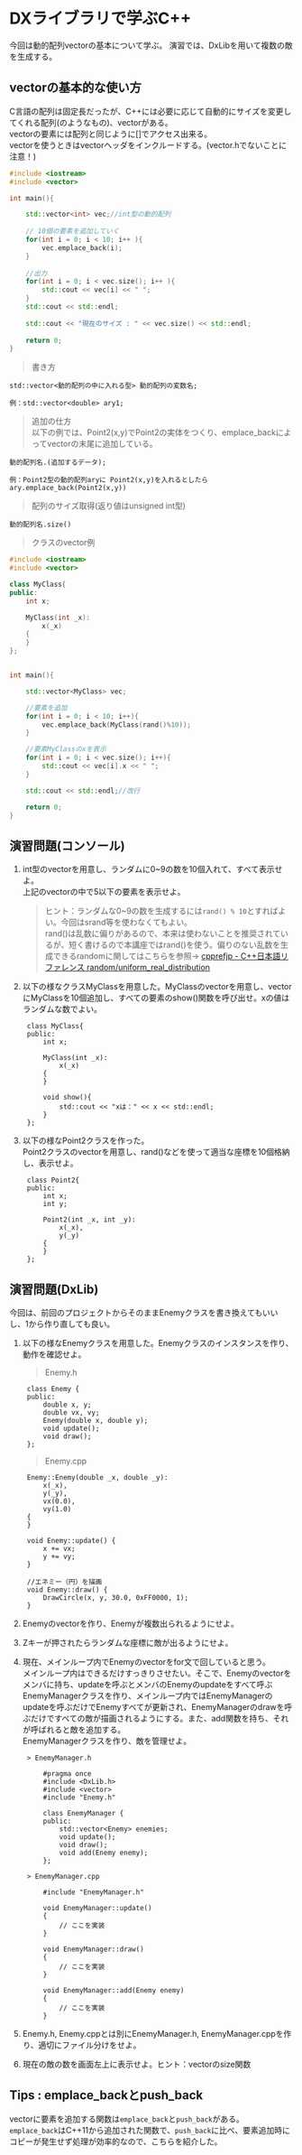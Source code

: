 # DXライブラリで学ぶC++

今回は動的配列vectorの基本について学ぶ。
演習では、DxLibを用いて複数の敵を生成する。


## vectorの基本的な使い方

C言語の配列は固定長だったが、C++には必要に応じて自動的にサイズを変更してくれる配列(のようなもの)、vectorがある。  
vectorの要素には配列と同じように[]でアクセス出来る。  
vectorを使うときはvectorヘッダをインクルードする。(vector.hでないことに注意！)  

```cpp
#include <iostream>
#include <vector>

int main(){

    std::vector<int> vec;//int型の動的配列
 
    // 10個の要素を追加していく
    for(int i = 0; i < 10; i++ ){
        vec.emplace_back(i);
    }
 
    //出力
    for(int i = 0; i < vec.size(); i++ ){
        std::cout << vec[i] << " ";
    }
    std::cout << std::endl;
    
    std::cout << "現在のサイズ : " << vec.size() << std::endl;
    
    return 0;
}
```

> 書き方

```
std::vector<動的配列の中に入れる型> 動的配列の変数名;

例：std::vector<double> ary1;
```

> 追加の仕方  
以下の例では、Point2(x,y)でPoint2の実体をつくり、emplace\_backによってvectorの末尾に追加している。

```
動的配列名.(追加するデータ);

例：Point2型の動的配列aryに Point2(x,y)を入れるとしたら
ary.emplace_back(Point2(x,y))
```

> 配列のサイズ取得(返り値はunsigned int型)

```
動的配列名.size()
```

> クラスのvector例

```cpp
#include <iostream>
#include <vector>

class MyClass{
public:
	int x;

	MyClass(int _x):
		x(_x)
	{
	}
};


int main(){

	std::vector<MyClass> vec;

	//要素を追加
	for(int i = 0; i < 10; i++){
		vec.emplace_back(MyClass(rand()%10));
	}

	//要素MyClassのxを表示
	for(int i = 0; i < vec.size(); i++){
		std::cout << vec[i].x << " ";
	}

	std::cout << std::endl;//改行

	return 0;
}
```

## 演習問題(コンソール)

1. int型のvectorを用意し、ランダムに0~9の数を10個入れて、すべて表示せよ。  
上記のvectorの中で5以下の要素を表示せよ。
	> ヒント：ランダムな0~9の数を生成するには```rand() % 10```とすればよい。今回はsrand等を使わなくてもよい。  
	rand()は乱数に偏りがあるので、本来は使わないことを推奨されているが、短く書けるので本講座ではrand()を使う。偏りのない乱数を生成できるrandomに関してはこちらを参照→ [cpprefjp - C++日本語リファレンス random/uniform_real_distribution](https://cpprefjp.github.io/reference/random/uniform_real_distribution.html)
1. 以下の様なクラスMyClassを用意した。MyClassのvectorを用意し、vectorにMyClassを10個追加し、すべての要素のshow()関数を呼び出せ。xの値はランダムな数でよい。

		class MyClass{
		public:
			int x;

			MyClass(int _x):
				x(_x)
			{
			}

			void show(){
				std::cout << "xは：" << x << std::endl;
			}
		};


1. 以下の様なPoint2クラスを作った。  
Point2クラスのvectorを用意し、rand()などを使って適当な座標を10個格納し、表示せよ。  

		class Point2{
		public:
			int x;
			int y;
			
			Point2(int _x, int _y):
				x(_x),
				y(_y)
			{
			}
		};

## 演習問題(DxLib)

今回は、前回のプロジェクトからそのままEnemyクラスを書き換えてもいいし、1から作り直しても良い。

1. 以下の様なEnemyクラスを用意した。Enemyクラスのインスタンスを作り、動作を確認せよ。

	> Enemy.h

		class Enemy {
		public:
			double x, y;
			double vx, vy;
			Enemy(double x, double y);
			void update();
			void draw();
		};

	> Enemy.cpp

		Enemy::Enemy(double _x, double _y):
			x(_x),
			y(_y),
			vx(0.0),
			vy(1.0)
		{
		}

		void Enemy::update() {
			x += vx;
			y += vy;
		}

		//エネミー（円）を描画
		void Enemy::draw() {
			DrawCircle(x, y, 30.0, 0xFF0000, 1);
		}




1. Enemyのvectorを作り、Enemyが複数出られるようにせよ。

1. Zキーが押されたらランダムな座標に敵が出るようにせよ。

1. 現在、メインループ内でEnemyのvectorをfor文で回していると思う。  
メインループ内はできるだけすっきりさせたい。そこで、Enemyのvectorをメンバに持ち、updateを呼ぶとメンバのEnemyのupdateをすべて呼ぶEnemyManagerクラスを作り、メインループ内ではEnemyManagerのupdateを呼ぶだけでEnemyすべてが更新され、EnemyManagerのdrawを呼ぶだけですべての敵が描画されるようにする。また、add関数を持ち、それが呼ばれると敵を追加する。  
EnemyManagerクラスを作り、敵を管理せよ。  

		> EnemyManager.h

			#pragma once
			#include <DxLib.h>
			#include <vector>
			#include "Enemy.h"

			class EnemyManager {
			public:
				std::vector<Enemy> enemies;
				void update();
				void draw();
				void add(Enemy enemy);
			};

		> EnemyManager.cpp

			#include "EnemyManager.h"

			void EnemyManager::update()
			{
				// ここを実装
			}

			void EnemyManager::draw()
			{
				// ここを実装
			}

			void EnemyManager::add(Enemy enemy)
			{
				// ここを実装
			}



1. Enemy.h, Enemy.cppとは別にEnemyManager.h, EnemyManager.cppを作り、適切にファイル分けをせよ。  

1. 現在の敵の数を画面左上に表示せよ。ヒント：vectorのsize関数  



##  Tips : emplace\_backとpush\_back

vectorに要素を追加する関数は```emplace_back```と```push_back```がある。  
```emplace_back```はC++11から追加された関数で、```push_back```に比べ、要素追加時にコピーが発生せず処理が効率的なので、こちらを紹介した。  